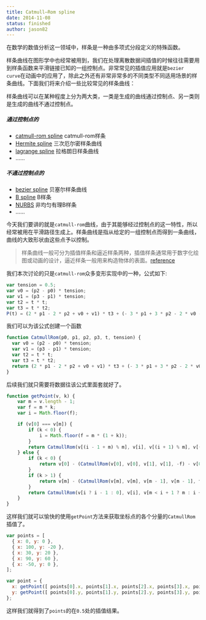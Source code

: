 ```yaml
---
title: Catmull–Rom spline
date: 2014-11-08
status: finished
author: jason82
---
```


在数学的数值分析这一领域中，样条是一种由多项式分段定义的特殊函数。

样条曲线在图形学中也经常被用到，我们在处理离散数据间插值的时候往往需要用到样条函数来平滑链接已知的一组控制点。非常常见的插值应用就是`bezier curve`在动画中的应用了，除此之外还有非常非常多的不同类型不同适用场景的样条曲线。下面我们将来介绍一些比较常见的样条曲线：

样条曲线可以在某种程度上分为两大类，一类是生成的曲线通过控制点、另一类则是生成的曲线不通过控制点。

##### 通过控制点的

* [catmull-rom spline](https://www.cs.cmu.edu/~462/projects/assn2/assn2/catmullRom.pdf) catmull-rom样条
* [Hermite spline](https://en.wikipedia.org/wiki/Cubic_Hermite_spline) 三次厄尔密样条曲线
* [lagrange spline](http://www.math.ucla.edu/~baker/149.1.02w/handouts/x_lagrange.pdf) 拉格朗日样条曲线
* …...

#####  不通过控制点的

* [bezier spline](https://en.wikipedia.org/wiki/B%C3%A9zier_curve) 贝塞尔样条曲线
* [B spline](https://en.wikipedia.org/wiki/B-spline) B样条
* [NURBS](https://en.wikipedia.org/wiki/Non-uniform_rational_B-spline) 非均匀有理B样条
* …...

今天我们要讲的就是`catmull-rom`曲线，由于其能够经过控制点的这一特性，所以经常被用在平滑路径生成上。样条曲线是指从给定的一组控制点而得到一条曲线，曲线的大致形状由这些点予以控制。

> 样条曲线一般可分为插值样条和逼近样条两种，插值样条通常用于数字化绘图或动画的设计，逼近样条一般用来构造物体的表面。[reference](http://www.cnblogs.com/WhyEngine/p/4020390.html)

我们本次讨论的只是`catmull-rom`众多变形实现中的一种，公式如下:

```javascript
var tension = 0.5;
var v0 = (p2 - p0) * tension;
var v1 = (p3 - p1) * tension;
var t2 = t * t;
var t3 = t * t2;
P(t) = (2 * p1 - 2 * p2 + v0 + v1) * t3 + (- 3 * p1 + 3 * p2 - 2 * v0 - v1) * t2 + v0 * t + p1;
```

我们可以为该公式创建一个函数

```javascript
function CatmullRom(p0, p1, p2, p3, t, tension) {
  var v0 = (p2 - p0) * tension;
  var v1 = (p3 - p1) * tension;
  var t2 = t * t;
  var t3 = t * t2;
  return (2 * p1 - 2 * p2 + v0 + v1) * t3 + (- 3 * p1 + 3 * p2 - 2 * v0 - v1) * t2 + v0 * t + p1;
}
```

后续我们就只需要将数据往该公式里面套就好了。

```javascript
function getPoint(v, k) {
    var m = v.length - 1;
    var f = m * k;
    var i = Math.floor(f);

    if (v[0] === v[m]) {
        if (k < 0) {
            i = Math.floor(f = m * (1 + k));
        }
        return CatmullRom(v[(i - 1 + m) % m], v[i], v[(i + 1) % m], v[(i + 2) % m], f - i);
    } else {
        if (k < 0) {
            return v[0] - (CatmullRom(v[0], v[0], v[1], v[1], -f) - v[0]);
        }
        if (k > 1) {
            return v[m] - (CatmullRom(v[m], v[m], v[m - 1], v[m - 1], f - m) - v[m]);
        }
        return CatmullRom(v[i ? i - 1 : 0], v[i], v[m < i + 1 ? m : i + 1], v[m < i + 2 ? m : i + 2], f - i);
    }
}
```

这样我们就可以愉快的使用`getPoint`方法来获取坐标点的各个分量的`CatmullRom`插值了。

```javascript
var points = [
  { x: 0, y: 0 },
  { x: 100, y: -20 },
  { x: 30, y: 20 },
  { x: 90, y: 60 },
  { x: -50, y: 0 },
];

var point = {
  x: getPoint([ points[0].x, points[1].x, points[2].x, points[3].x, points[4].x, ], 0.5, 0.5),
  y: getPoint([ points[0].y, points[1].y, points[2].y, points[3].y, points[4].y, ], 0.5, 0.5),
};
```

这样我们就得到了`points`的在`0.5`处的插值结果。